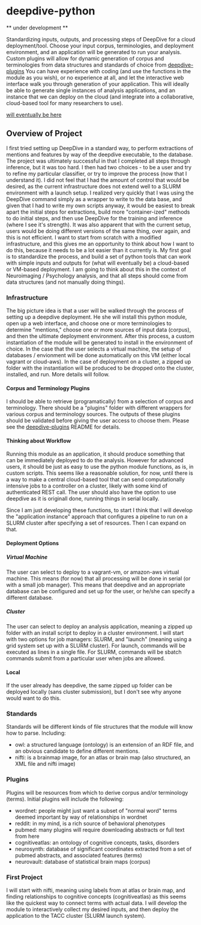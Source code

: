 # deepdive-python

** under development **

Standardizing inputs, outputs, and processing steps of DeepDive for a cloud deployment/tool. Choose your input corpus, terminologies, and deployment environment, and an application will be generated to run your analysis. Custom plugins will allow for dynamic generation of corpus and terminologies from data structures and standards of choice from [deepdive-plugins](http://www.github.com/vsoch/deepdive-plugins) You can have experience with coding (and use the functions in the module as you wish), or no experience at all, and let the interactive web interface walk you through generation of your application. This will ideally be able to generate single instances of analysis applications, and an instance that we can deploy on the cloud (and integrate into a collaborative, cloud-based tool for many researchers to use).

[will eventually be here](https://pypi.python.org/pypi/deepdive)

## Overview of Project
I first tried setting up DeepDive in a standard way, to perform extractions of mentions and features by way of the deepdive executable, to the database. The project was ultimately successful in that I completed all steps through inference, but it was too hard. I then had two choices - to be a user and try to refine my particular classifier, or try to improve the process (now that I understand it). I did not feel that I had the amount of control that would be desired, as the current infrastructure does not extend well to a SLURM environment with a launch setup. I realized very quickly that I was using the DeepDive command simply as a wrapper to write to the data base, and given that I had to write my own scripts anyway, it would be easiest to break apart the initial steps for extractions, build more "container-ized" methods to do initial steps, and then use DeepDive for the training and inference (where I see it's strength). It was also apparent that with the current setup, users would be doing different versions of the same thing, over again, and this is not efficient. I want to start from scratch with a modified infrastructure, and this gives me an opportunity to think about how I want to do this, because it needs to be a lot easier than it currently is. My first goal is to standardize the process, and build a set of python tools that can work with simple inputs and outputs for (what will eventually be) a cloud-based or VM-based deployment. I am going to think about this in the context of Neuroimaging / Psychology analysis, and that all steps should come from data structures (and not manually doing things).

### Infrastructure
The big picture idea is that a user will be walked through the process of setting up a deepdive deployment. He she will install this python module, open up a web interface, and choose one or more terminologies to determine "mentions," choose one or more sources of input data (corpus), and then the ultimate deployment environment. After this process, a custom instantiation of the module will be generated to install in the environment of choice. In the case that the user selects a virtual machine, the setup of databases / envionment will be done automatically on this VM (either local vagrant or cloud-aws). In the case of deployment on a cluster, a zipped up folder with the instantiation will be produced to be dropped onto the cluster, installed, and run. More details will follow.

#### Corpus and Terminology Plugins
I should be able to retrieve (programatically) from a selection of corpus and terminology. There should be a "plugins" folder with different wrappers for various corpus and terminology sources. The outputs of these plugins should be validated before giving the user access to choose them. Please see the [deepdive-plugins](http://www.github.com/vsoch/deepdive-plugins) README for details. 

#### Thinking about Workflow
Running this module as an application, it should produce something that can be immediately deployed to do the analysis. However for advanced users, it should be just as easy to use the python module functions, as is, in custom scripts. This seems like a reasonable solution, for now, until there is a way to make a central cloud-based tool that can send computationally intensive jobs to a controller on a cluster, likely with some kind of authenticated REST call. The user should also have the option to use deepdive as it is originall done, running things in serial locally. 

Since I am just developing these functions, to start I think that I will develop the "application instance" approach that configures a pipeline to run on a SLURM cluster after specifying a set of resources. Then I can expand on that.

#### Deployment Options

##### Virtual Machine
The user can select to deploy to a vagrant-vm, or amazon-aws virtual machine. This means (for now) that all processing will be done in serial (or with a small job manager). This means that deepdive and an appropriate database can be configured and set up for the user, or he/she can specify a different database.

##### Cluster
The user can select to deploy an analysis application, meaning a zipped up folder with an install script to deploy in a cluster environment. I will start with two options for job managers: SLURM, and "launch" (meaning using a grid system set up with a SLURM cluster). For launch, commands will be executed as lines in a single file. For SLURM, commands will be sbatch commands submit from a particular user when jobs are allowed.

#### Local
If the user already has deepdive, the same zipped up folder can be deployed locally (sans cluster submission), but I don't see why anyone would want to do this.

### Standards
Standards will be different kinds of file structures that the module will know how to parse. Including:

- owl: a structured language (ontology) is an extension of an RDF file, and an obvious candidate to define different mentions.
- nifti: is a brainmap image, for an atlas or brain map (also structured, an XML file and nifti image)

### Plugins 
Plugins will be resources from which to derive corpus and/or terminology (terms). Initial plugins will include the following:

- wordnet: people might just want a subset of "normal word" terms deemed important by way of relationships in wordnet
- reddit: in my mind, is a rich source of behavioral phenotypes
- pubmed: many plugins will require downloading abstracts or full text from here
- cognitiveatlas: an ontology of cognitive concepts, tasks, disorders
- neurosynth: database of significant coordinates extracted from a set of pubmed abstracts, and associated features (terms)
- neurovault: database of statistical brain maps (corpus)


### First Project
I will start with nifti, meaning using labels from at atlas or brain map, and finding relationships to cognitive concepts (cognitiveatlas) as this seems like the quickest way to connect terms with actual data. I will develop the module to interactively collect my desired inputs, and then deploy the application to the TACC cluster (SLURM launch system).
